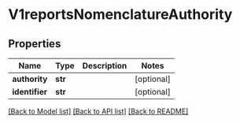 # V1reportsNomenclatureAuthority


## Properties
Name | Type | Description | Notes
------------ | ------------- | ------------- | -------------
**authority** | **str** |  | [optional] 
**identifier** | **str** |  | [optional] 

[[Back to Model list]](../README.md#documentation-for-models) [[Back to API list]](../README.md#documentation-for-api-endpoints) [[Back to README]](../README.md)



